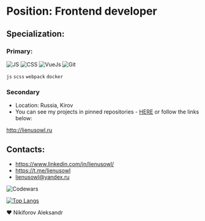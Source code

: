 # Position: Frontend developer

## Specialization:

### Primary:
![JS](https://img.shields.io/badge/-JS-454443?style=for-the-badge&logo=javascript)
![CSS](https://img.shields.io/badge/-CSS-454443?style=for-the-badge&logo=css3)
![VueJs](https://img.shields.io/badge/-VueJS-454443?style=for-the-badge&logo=vue.js)
![Git](https://img.shields.io/badge/-git-454443?style=for-the-badge&logo=git)

`js` `scss` `webpack` `docker`


### Secondary


* Location: Russia, Kirov
* You can see my projects in pinned repositories - [HERE](https://github.com/lienusowl?tab=repositories) or follow the links below:

http://lienusowl.ru

## Contacts:
- https://www.linkedin.com/in/lienusowl/
- https://t.me/lienusowl
- lienusowl@yandex.ru



![Codewars](https://www.codewars.com/users/lienusowl/badges/small)

[![Top Langs](https://github-readme-stats.vercel.app/api/top-langs/?username=lienusowl&show_icons=true&theme=tokyonight&layout=compact)](https://github.com/lienusowl?tab=repositories)

❤ Nikiforov Aleksandr
